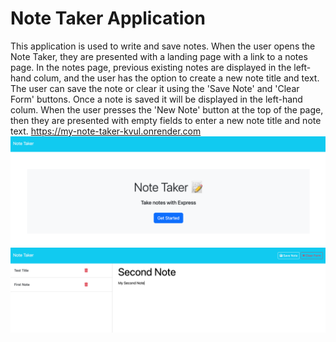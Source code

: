 # Note Taker Application
This application is used to write and save notes. 
When the user opens the Note Taker, they are presented with a landing page with a link to a notes page.
In the notes page, previous existing notes are displayed in the left-hand colum, and the user has the option to create a new note title and text. The user can save the note or clear it using the 'Save Note' and 'Clear Form' buttons.
Once a note is saved it will be displayed in the left-hand colum.
When the user presses the 'New Note' button at the top of the page, then they are presented with empty fields to enter a new note title and note text.
https://my-note-taker-kvul.onrender.com
![alt text](image.png)
![alt text](image-1.png)